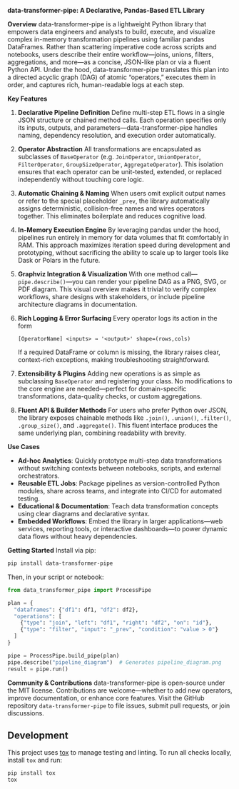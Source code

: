 **data-transformer-pipe: A Declarative, Pandas-Based ETL Library**

**Overview**
data-transformer-pipe is a lightweight Python library that empowers data engineers and analysts to build, execute, and visualize complex in-memory transformation pipelines using familiar pandas DataFrames. Rather than scattering imperative code across scripts and notebooks, users describe their entire workflow—joins, unions, filters, aggregations, and more—as a concise, JSON-like plan or via a fluent Python API. Under the hood, data-transformer-pipe translates this plan into a directed acyclic graph (DAG) of atomic “operators,” executes them in order, and captures rich, human-readable logs at each step.

**Key Features**

1. **Declarative Pipeline Definition**
   Define multi-step ETL flows in a single JSON structure or chained method calls. Each operation specifies only its inputs, outputs, and parameters—data-transformer-pipe handles naming, dependency resolution, and execution order automatically.

2. **Operator Abstraction**
   All transformations are encapsulated as subclasses of `BaseOperator` (e.g. `JoinOperator`, `UnionOperator`, `FilterOperator`, `GroupSizeOperator`, `AggregateOperator`). This isolation ensures that each operator can be unit-tested, extended, or replaced independently without touching core logic.

3. **Automatic Chaining & Naming**
   When users omit explicit output names or refer to the special placeholder `_prev`, the library automatically assigns deterministic, collision-free names and wires operators together. This eliminates boilerplate and reduces cognitive load.

4. **In-Memory Execution Engine**
   By leveraging pandas under the hood, pipelines run entirely in memory for data volumes that fit comfortably in RAM. This approach maximizes iteration speed during development and prototyping, without sacrificing the ability to scale up to larger tools like Dask or Polars in the future.

5. **Graphviz Integration & Visualization**
   With one method call—`pipe.describe()`—you can render your pipeline DAG as a PNG, SVG, or PDF diagram. This visual overview makes it trivial to verify complex workflows, share designs with stakeholders, or include pipeline architecture diagrams in documentation.

6. **Rich Logging & Error Surfacing**
   Every operator logs its action in the form

   ```
   [OperatorName] <inputs> → '<output>' shape=(rows,cols)
   ```

   If a required DataFrame or column is missing, the library raises clear, context-rich exceptions, making troubleshooting straightforward.

7. **Extensibility & Plugins**
   Adding new operations is as simple as subclassing `BaseOperator` and registering your class. No modifications to the core engine are needed—perfect for domain-specific transformations, data-quality checks, or custom aggregations.

8. **Fluent API & Builder Methods**
   For users who prefer Python over JSON, the library exposes chainable methods like `.join()`, `.union()`, `.filter()`, `.group_size()`, and `.aggregate()`. This fluent interface produces the same underlying plan, combining readability with brevity.

**Use Cases**

* **Ad-hoc Analytics**: Quickly prototype multi-step data transformations without switching contexts between notebooks, scripts, and external orchestrators.
* **Reusable ETL Jobs**: Package pipelines as version-controlled Python modules, share across teams, and integrate into CI/CD for automated testing.
* **Educational & Documentation**: Teach data transformation concepts using clear diagrams and declarative syntax.
* **Embedded Workflows**: Embed the library in larger applications—web services, reporting tools, or interactive dashboards—to power dynamic data flows without heavy dependencies.

**Getting Started**
Install via pip:

```bash
pip install data-transformer-pipe
```

Then, in your script or notebook:

```python
from data_transformer_pipe import ProcessPipe

plan = {
  "dataframes": {"df1": df1, "df2": df2},
  "operations": [
    {"type": "join", "left": "df1", "right": "df2", "on": "id"},
    {"type": "filter", "input": "_prev", "condition": "value > 0"}
  ]
}

pipe = ProcessPipe.build_pipe(plan)
pipe.describe("pipeline_diagram")  # Generates pipeline_diagram.png
result = pipe.run()
```

**Community & Contributions**
data-transformer-pipe is open-source under the MIT license. Contributions are welcome—whether to add new operators, improve documentation, or enhance core features. Visit the GitHub repository `data-transformer-pipe` to file issues, submit pull requests, or join discussions.

## Development

This project uses [tox](https://tox.wiki) to manage testing and linting. To run
all checks locally, install `tox` and run:

```bash
pip install tox
tox
```
